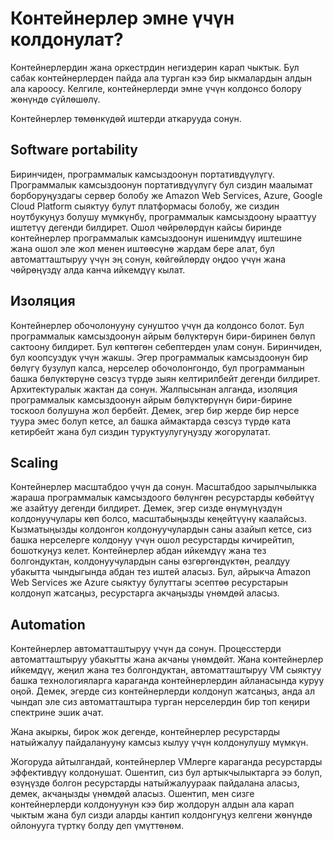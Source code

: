 # Контейнерлер эмне үчүн колдонулат?

Контейнерлердин жана оркестрдин негиздерин карап чыктык. Бул сабак контейнерлерден пайда ала турган кээ бир ыкмалардын
алдын ала кароосу. Келгиле, контейнерлерди эмне үчүн колдонсо болору жөнүндө сүйлөшөлү.

Контейнерлер төмөнкүдөй иштерди аткарууда сонун.

## Software portability

Биринчиден, программалык камсыздоонун портативдүүлүгү. Программалык камсыздоонун портативдүүлүгү бул сиздин маалымат
борборуңуздагы сервер болобу же Amazon Web Services, Azure, Google Cloud Platform сыяктуу булут платформасы болобу, же
сиздин ноутбукуңуз болушу мүмкүнбү, программалык камсыздоону ырааттуу иштетүү дегенди билдирет. Ошол чөйрөлөрдүн кайсы
биринде контейнерлер программалык камсыздоонун ишенимдүү иштешине жана ошол эле жол менен иштөөсүнө жардам бере алат,
бул автоматташтыруу үчүн эң сонун, көйгөйлөрдү оңдоо үчүн жана чөйрөңүздү алда канча ийкемдүү кылат.

## Изоляция

Контейнерлер обочолонууну сунуштоо үчүн да колдонсо болот. Бул программалык камсыздоонун айрым бөлүктөрүн бири-биринен
бөлүп сактоону билдирет. Бул көптөгөн себептерден улам сонун. Биринчиден, бул коопсуздук үчүн жакшы. Эгер программалык
камсыздоонун бир бөлүгү бузулуп калса, нерселер обочолонгондо, бул программанын башка бөлүктөрүнө сөзсүз түрдө зыян
келтирилбейт дегенди билдирет. Архитектуралык жактан да сонун. Жалпысынан алганда, изоляция программалык камсыздоонун
айрым бөлүктөрүнүн бири-бирине тоскоол болушуна жол бербейт. Демек, эгер бир жерде бир нерсе туура эмес болуп кетсе, ал
башка аймактарда сөзсүз түрдө ката кетирбейт жана бул сиздин туруктуулугуңузду жогорулатат.

## Scaling

Контейнерлер масштабдоо үчүн да сонун. Масштабдоо зарылчылыкка жараша программалык камсыздоого бөлүнгөн ресурстарды
көбөйтүү же азайтуу дегенди билдирет. Демек, эгер сизде өнүмүңүздүн колдонуучулары көп болсо, масштабыңызды кеңейтүүнү
каалайсыз. Кызматыңызды колдонгон колдонуучулардын саны азайып кетсе, сиз башка нерселерге колдонуу үчүн ошол
ресурстарды кичирейтип, бошоткуңуз келет. Контейнерлер абдан ийкемдүү жана тез болгондуктан, колдонуучулардын саны
өзгөргөндүктөн, реалдуу убакытта чындыгында абдан тез иштей аласыз. Бул, айрыкча Amazon Web Services же Azure сыяктуу
булуттагы эсептөө ресурстарын колдонуп жатсаңыз, ресурстарга акчаңызды үнөмдөй аласыз.

## Automation

Контейнерлер автоматташтыруу үчүн да сонун. Процесстерди автоматташтыруу убакытты жана акчаны үнөмдөйт. Жана
контейнерлер ийкемдүү, жеңил жана тез болгондуктан, автоматташтыруу VM сыяктуу башка технологияларга караганда
контейнерлердин айланасында куруу оңой. Демек, эгерде сиз контейнерлерди колдонуп жатсаңыз, анда ал чындап эле сиз
автоматташтыра турган нерселердин бир топ кеңири спектрине эшик ачат.

Жана акыркы, бирок жок дегенде, контейнерлер ресурстарды натыйжалуу пайдаланууну камсыз кылуу үчүн колдонулушу мүмкүн.

Жогоруда айтылгандай, контейнерлер VMлерге караганда ресурстарды эффективдүү колдонушат. Ошентип, сиз бул
артыкчылыктарга ээ болуп, өзүңүздө болгон ресурстарды натыйжалуураак пайдалана аласыз, демек, акчаңызды үнөмдөй аласыз.
Ошентип, мен сизге контейнерлерди колдонуунун кээ бир жолдорун алдын ала карап чыктым жана бул сизди аларды кантип
колдонгуңуз келгени жөнүндө ойлонууга түрткү болду деп үмүттөнөм.
